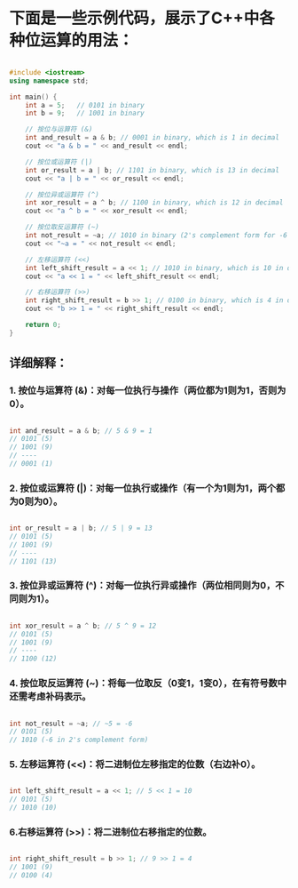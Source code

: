 # **下面是一些示例代码，展示了C++中各种位运算的用法：**  
```cpp

#include <iostream>
using namespace std;

int main() {
    int a = 5;   // 0101 in binary
    int b = 9;   // 1001 in binary

    // 按位与运算符 (&)
    int and_result = a & b; // 0001 in binary, which is 1 in decimal
    cout << "a & b = " << and_result << endl;

    // 按位或运算符 (|)
    int or_result = a | b; // 1101 in binary, which is 13 in decimal
    cout << "a | b = " << or_result << endl;

    // 按位异或运算符 (^)
    int xor_result = a ^ b; // 1100 in binary, which is 12 in decimal
    cout << "a ^ b = " << xor_result << endl;

    // 按位取反运算符 (~)
    int not_result = ~a; // 1010 in binary (2's complement form for -6 in decimal)
    cout << "~a = " << not_result << endl;

    // 左移运算符 (<<)
    int left_shift_result = a << 1; // 1010 in binary, which is 10 in decimal
    cout << "a << 1 = " << left_shift_result << endl;

    // 右移运算符 (>>)
    int right_shift_result = b >> 1; // 0100 in binary, which is 4 in decimal
    cout << "b >> 1 = " << right_shift_result << endl;

    return 0;
}
```

## **详细解释：**  

### 1. 按位与运算符 (&)：对每一位执行与操作（两位都为1则为1，否则为0）。

```cpp

int and_result = a & b; // 5 & 9 = 1
// 0101 (5)
// 1001 (9)
// ----
// 0001 (1)
```

### 2. 按位或运算符 (|)：对每一位执行或操作（有一个为1则为1，两个都为0则为0）。

```cpp

int or_result = a | b; // 5 | 9 = 13
// 0101 (5)
// 1001 (9)
// ----
// 1101 (13)
```

### 3. 按位异或运算符 (^)：对每一位执行异或操作（两位相同则为0，不同则为1）。

```cpp

int xor_result = a ^ b; // 5 ^ 9 = 12
// 0101 (5)
// 1001 (9)
// ----
// 1100 (12)
```

### 4. 按位取反运算符 (~)：将每一位取反（0变1，1变0），在有符号数中还需考虑补码表示。

```cpp

int not_result = ~a; // ~5 = -6
// 0101 (5)
// 1010 (-6 in 2's complement form)
```

### 5. 左移运算符 (<<)：将二进制位左移指定的位数（右边补0）。

```cpp

int left_shift_result = a << 1; // 5 << 1 = 10
// 0101 (5)
// 1010 (10)
```

### 6.右移运算符 (>>)：将二进制位右移指定的位数。

```cpp

int right_shift_result = b >> 1; // 9 >> 1 = 4
// 1001 (9)
// 0100 (4)
```
